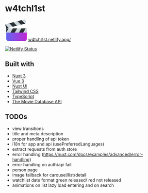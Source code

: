 # w4tchl1st

[![w4tchl1st logo](https://raw.githubusercontent.com/MoritzBru/w4tchl1st/main/public/favicon.svg)](https://w4tchl1st.netlify.app/)
[w4tchl1st.netlify.app/](https://w4tchl1st.netlify.app/)

[![Netlify Status](https://api.netlify.com/api/v1/badges/6cd859c6-7f14-4481-b890-ff84a148be2d/deploy-status)](https://app.netlify.com/sites/w4tchl1st/deploys)

## Built with

- [Nuxt 3](https://github.com/nuxt/nuxt)
- [Vue 3](https://github.com/vuejs/core)
- [Nuxt UI](https://github.com/nuxt/ui)
- [Tailwind CSS](https://github.com/tailwindlabs/tailwindcss)
- [TypeScript](https://github.com/microsoft/TypeScript)
- [The Movie Database API](https://www.themoviedb.org/documentation/api)

## TODOs

- view transitions
- title and meta description
- proper handling of api token
- i18n for app and api (usePreferredLanguages)
- extract requests from auth store
- error handling (https://nuxt.com/docs/examples/advanced/error-handling)
- error handling on auth/api fail
- person page
- image fallback for carousel/list/detail
- watchlist date format green released/ red not released
- animations on list lazy load entering and on search
